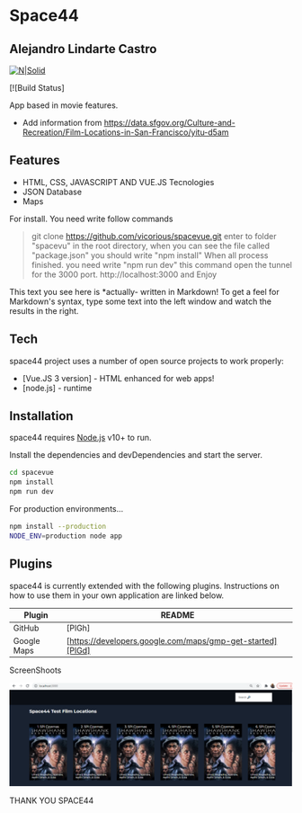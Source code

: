 # Space44
## Alejandro Lindarte Castro

[![N|Solid](https://cldup.com/dTxpPi9lDf.thumb.png)](https://nodesource.com/products/nsolid)

[![Build Status]

App based in movie features.

- Add information from https://data.sfgov.org/Culture-and-Recreation/Film-Locations-in-San-Francisco/yitu-d5am


## Features

- HTML, CSS, JAVASCRIPT AND VUE.JS Tecnologies
- JSON Database
- Maps


For install. You need write follow commands

> git clone https://github.com/vicorious/spacevue.git
> enter to folder "spacevu"
> in the root directory, when you can see the file called "package.json" you should write "npm install"
> When all process finished. you need write "npm run dev" this command open the tunnel for the 3000 port.
> http://localhost:3000 and Enjoy

This text you see here is *actually- written in Markdown! To get a feel
for Markdown's syntax, type some text into the left window and
watch the results in the right.

## Tech

space44 project uses a number of open source projects to work properly:

- [Vue.JS 3 version] - HTML enhanced for web apps!
- [node.js] - runtime


## Installation

space44 requires [Node.js](https://nodejs.org/) v10+ to run.

Install the dependencies and devDependencies and start the server.

```sh
cd spacevue
npm install
npm run dev
```

For production environments...

```sh
npm install --production
NODE_ENV=production node app
```

## Plugins

space44 is currently extended with the following plugins.
Instructions on how to use them in your own application are linked below.

| Plugin | README |
| ------ | ------ |
| GitHub | [PlGh] |
| Google Maps | [https://developers.google.com/maps/gmp-get-started][PlGd] |


ScreenShoots

![Alt text](raw/space1.png?raw=true "Title")
 
THANK YOU SPACE44
